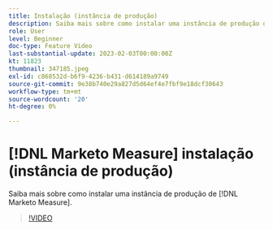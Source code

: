 ```yaml
---
title: Instalação (instância de produção)
description: Saiba mais sobre como instalar uma instância de produção de [!DNL Marketo Measure].
role: User
level: Beginner
doc-type: Feature Video
last-substantial-update: 2023-02-03T00:00:00Z
kt: 11823
thumbnail: 347185.jpeg
exl-id: c868532d-b6f9-4236-b431-d614189a9749
source-git-commit: 9e38b740e29a827d5d64ef4e7fbf9e18dcf30643
workflow-type: tm+mt
source-wordcount: '20'
ht-degree: 0%

---
```


# [!DNL Marketo Measure] instalação (instância de produção)

Saiba mais sobre como instalar uma instância de produção de [!DNL Marketo Measure].

>[!VIDEO](https://video.tv.adobe.com/v/347185/?quality=12&learn=on)
